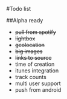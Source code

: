 #Todo list

##Alpha ready

* ~~pull from spotify~~
* ~~lightbox~~
* ~~geolocation~~
* ~~big images~~
* ~~links to source~~
* time of creation
* itunes integration
* track counts
* multi user support
* push from android
